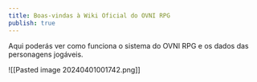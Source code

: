 ```yaml
---
title: Boas-vindas à Wiki Oficial do OVNI RPG
publish: true
---
```

Aqui poderás ver como funciona o sistema do OVNI RPG e os dados das personagens jogáveis.

![[Pasted image 20240401001742.png]]
